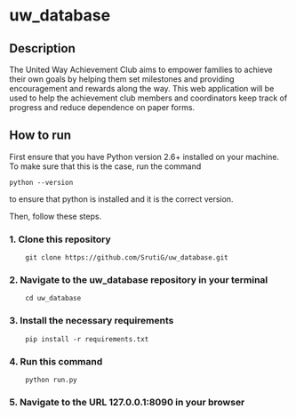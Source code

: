 # uw_database

## Description

The United Way Achievement Club aims to empower families to achieve their own goals by helping them set milestones and providing encouragement and rewards along the way. This web application will be used to help the achievement club members and coordinators keep track of progress and reduce dependence on paper forms. 

## How to run

First ensure that you have Python version 2.6+ installed on your machine. To make sure that this is the case,
run the command

    python --version
    
to ensure that python is installed and it is the correct version.


Then, follow these steps.


### 1. Clone this repository


        git clone https://github.com/SrutiG/uw_database.git
### 2. Navigate to the uw_database repository in your terminal

        cd uw_database
### 3. Install the necessary requirements
    
        pip install -r requirements.txt
### 4. Run this command

        python run.py
### 5. Navigate to the URL 127.0.0.1:8090 in your browser
